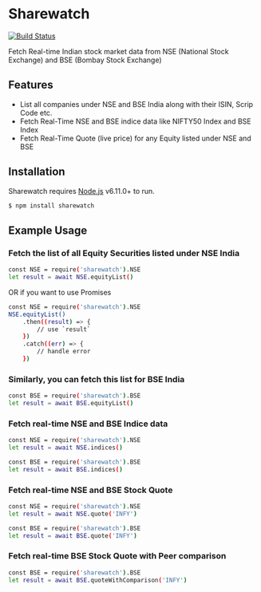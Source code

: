 # Sharewatch

[![Build Status](https://travis-ci.org/anjulgarg/sharewatch.svg?branch=master)](https://travis-ci.org/anjulgarg/sharewatch)

Fetch Real-time Indian stock market data from NSE (National Stock Exchange) and BSE (Bombay Stock Exchange)

## Features

- List all companies under NSE and BSE India along with their ISIN, Scrip Code etc.
- Fetch Real-Time NSE and BSE indice data like NIFTY50 Index and BSE Index
- Fetch Real-Time Quote (live price) for any Equity listed under NSE and BSE

## Installation

Sharewatch requires [Node.js](https://nodejs.org/) v6.11.0+ to run.
```sh
$ npm install sharewatch
```

## Example Usage

### Fetch the list of all Equity Securities listed under NSE India

```sh
const NSE = require('sharewatch').NSE
let result = await NSE.equityList()
```

OR if you want to use Promises

```sh
const NSE = require('sharewatch').NSE
NSE.equityList()
    .then((result) => {
        // use `result`
    })
    .catch((err) => {
        // handle error
    })
```

### Similarly, you can fetch this list for BSE India

```sh
const BSE = require('sharewatch').BSE
let result = await BSE.equityList()
```

### Fetch real-time NSE and BSE Indice data

```sh
const NSE = require('sharewatch').NSE
let result = await NSE.indices()
```

```sh
const BSE = require('sharewatch').BSE
let result = await BSE.indices()
```

### Fetch real-time NSE and BSE Stock Quote

```sh
const NSE = require('sharewatch').NSE
let result = await NSE.quote('INFY')
```

```sh
const BSE = require('sharewatch').BSE
let result = await BSE.quote('INFY')
```

### Fetch real-time BSE Stock Quote with Peer comparison

```sh
const BSE = require('sharewatch').BSE
let result = await BSE.quoteWithComparison('INFY')
```

